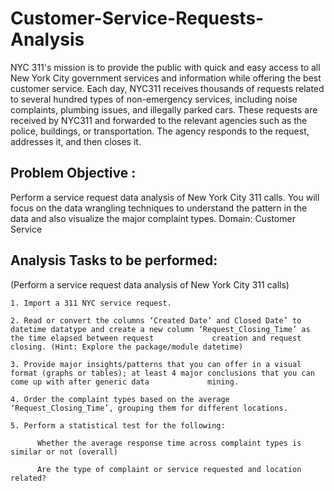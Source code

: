 # Customer-Service-Requests-Analysis

NYC 311's mission is to provide the public with quick and easy access to all New York City government services and information while offering the best customer service. Each day, NYC311 receives thousands of requests related to several hundred types of non-emergency services, including noise complaints, plumbing issues, and illegally parked cars. These requests are received by NYC311 and forwarded to the relevant agencies such as the police, buildings, or transportation. The agency responds to the request, addresses it, and then closes it.

## Problem Objective :

Perform a service request data analysis of New York City 311 calls. You will focus on the data wrangling techniques to understand the pattern in the data and also visualize the major complaint types.
Domain: Customer Service

## Analysis Tasks to be performed:

(Perform a service request data analysis of New York City 311 calls) 

    1. Import a 311 NYC service request.

    2. Read or convert the columns ‘Created Date’ and Closed Date’ to datetime datatype and create a new column ‘Request_Closing_Time’ as the time elapsed between request             creation and request closing. (Hint: Explore the package/module datetime)

    3. Provide major insights/patterns that you can offer in a visual format (graphs or tables); at least 4 major conclusions that you can come up with after generic data             mining.

    4. Order the complaint types based on the average ‘Request_Closing_Time’, grouping them for different locations.

    5. Perform a statistical test for the following:

          Whether the average response time across complaint types is similar or not (overall)

          Are the type of complaint or service requested and location related?
